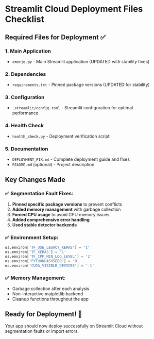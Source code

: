 # Streamlit Cloud Deployment Files Checklist

## Required Files for Deployment ✅

### 1. Main Application
- `emocje.py` - Main Streamlit application (UPDATED with stability fixes)

### 2. Dependencies
- `requirements.txt` - Pinned package versions (UPDATED for stability)

### 3. Configuration
- `.streamlit/config.toml` - Streamlit configuration for optimal performance

### 4. Health Check
- `health_check.py` - Deployment verification script

### 5. Documentation
- `DEPLOYMENT_FIX.md` - Complete deployment guide and fixes
- `README.md` (optional) - Project description

## Key Changes Made

### ✅ Segmentation Fault Fixes:
1. **Pinned specific package versions** to prevent conflicts
2. **Added memory management** with garbage collection
3. **Forced CPU usage** to avoid GPU memory issues
4. **Added comprehensive error handling**
5. **Used stable detector backends**

### ✅ Environment Setup:
```python
os.environ['TF_USE_LEGACY_KERAS'] = '1'
os.environ['TF_KERAS'] = '1'
os.environ['TF_CPP_MIN_LOG_LEVEL'] = '2'
os.environ['PYTHONHASHSEED'] = '0'
os.environ['CUDA_VISIBLE_DEVICES'] = '-1'
```

### ✅ Memory Management:
- Garbage collection after each analysis
- Non-interactive matplotlib backend
- Cleanup functions throughout the app

## Ready for Deployment! 🚀

Your app should now deploy successfully on Streamlit Cloud without segmentation faults or import errors.